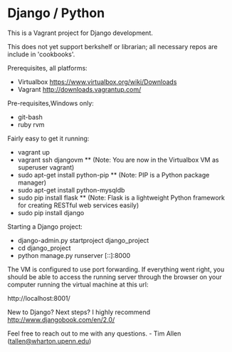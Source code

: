 # Django / Python

This is a Vagrant project for Django development.

This does not yet support berkshelf or librarian; all necessary repos are include in 'cookbooks'.

Prerequisites, all platforms:

* Virtualbox https://www.virtualbox.org/wiki/Downloads
* Vagrant http://downloads.vagrantup.com/

Pre-requisites,Windows only:

* git-bash
* ruby rvm

Fairly easy to get it running:

* vagrant up
* vagrant ssh djangovm
** (Note: You are now in the Virtualbox VM as superuser vagrant)
* sudo apt-get install python-pip
** (Note: PIP is a Python package manager)
* sudo apt-get install python-mysqldb
* sudo pip install flask
** (Note: Flask is a lightweight Python framework for creating RESTful web services easily)
* sudo pip install django

Starting a Django project:

* django-admin.py startproject django_project
* cd django_project
* python manage.py runserver [::]:8000

The VM is configured to use port forwarding. If everything went right, you should be able to access the 
running server through the browser on your computer running the virtual machine at this url:

http://localhost:8001/

New to Django? Next steps? I highly recommend http://www.djangobook.com/en/2.0/

Feel free to reach out to me with any questions. - Tim Allen (tallen@wharton.upenn.edu)